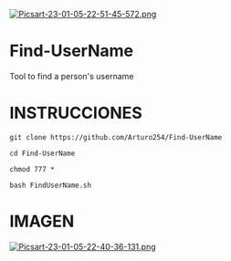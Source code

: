 [![Picsart-23-01-05-22-51-45-572.png](https://i.postimg.cc/c4jhBD5H/Picsart-23-01-05-22-51-45-572.png)](https://postimg.cc/HVwbptmD)
# Find-UserName
Tool to find a person's username 


# INSTRUCCIONES 

``` 
git clone https://github.com/Arturo254/Find-UserName

cd Find-UserName 

chmod 777 * 

bash FindUserName.sh 

```



# IMAGEN 

[![Picsart-23-01-05-22-40-36-131.png](https://i.postimg.cc/vTbkMPdM/Picsart-23-01-05-22-40-36-131.png)](https://postimg.cc/VrZDWW6H)

